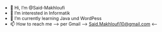 - 👋 Hi, I’m @Said-Makhloufi
- 👀 I’m interested in Informatik
- 🌱 I’m currently learning Java und WordPess 
- 📫 How to reach me --> per Gmail --> Said.Makhloufi10@gmail.com <--

<!---
Said-Makhloufi/Said-Makhloufi is a ✨ special ✨ repository because its `README.md` (this file) appears on your GitHub profile.
You can click the Preview link to take a look at your changes.
--->
